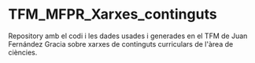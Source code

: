 # TFM_MFPR_Xarxes_continguts
Repository amb el codi i les dades usades i generades en el TFM de Juan Fernández Gracia sobre xarxes de continguts curriculars de l'àrea de ciències.
